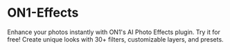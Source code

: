 # ON1-Effects
Enhance your photos instantly with ON1's AI Photo Effects plugin. Try it for free! Create unique looks with 30+ filters, customizable layers, and presets.
